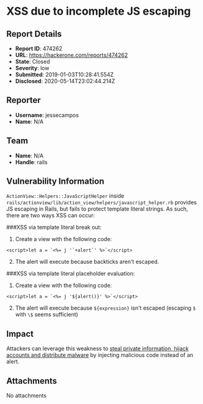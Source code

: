 # XSS due to incomplete JS escaping

## Report Details
- **Report ID**: 474262
- **URL**: https://hackerone.com/reports/474262
- **State**: Closed
- **Severity**: low
- **Submitted**: 2019-01-03T10:28:41.554Z
- **Disclosed**: 2020-05-14T23:02:44.214Z

## Reporter
- **Username**: jessecampos
- **Name**: N/A

## Team
- **Name**: N/A
- **Handle**: rails

## Vulnerability Information
`ActionView::Helpers::JavaScriptHelper` inside ` rails/actionview/lib/action_view/helpers/javascript_helper.rb` provides JS escaping in Rails, but fails to protect template literal strings. As such, there are two ways XSS can occur:

###XSS via template literal break out:
1) Create a view with the following code: 
```
<script>let a = `<%= j '`+alert`' %>`</script>
```
2) The alert will execute because backticks aren't escaped.

###XSS via template literal placeholder evaluation:
1) Create a view with the following code:
```
<script>let a = `<%= j '${alert()}' %>`</script>
```
2) The alert will execute because `${expression}` isn't escaped
(escaping `$` with `\$` seems sufficient)

## Impact

Attackers can leverage this weakness to [steal private information, hijack accounts and distribute malware](https://chefsecure.com/blog/the-12-exploits-of-xss-mas-infographic) by injecting malicious code instead of an alert.

## Attachments
No attachments
